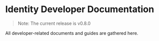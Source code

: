 # Identity Developer Documentation
>Note:
>The current release is v0.8.0

All developer-related documents and guides are gathered here.
